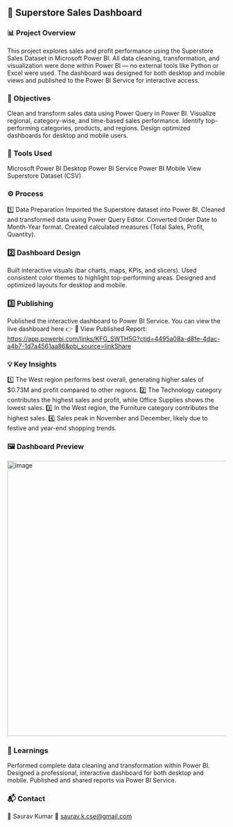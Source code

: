 ## 🧾 Superstore Sales Dashboard
### 📊 Project Overview

This project explores sales and profit performance using the Superstore Sales Dataset in Microsoft Power BI.
All data cleaning, transformation, and visualization were done within Power BI — no external tools like Python or Excel were used.
The dashboard was designed for both desktop and mobile views and published to the Power BI Service for interactive access.

### 🎯 Objectives

Clean and transform sales data using Power Query in Power BI.
Visualize regional, category-wise, and time-based sales performance.
Identify top-performing categories, products, and regions.
Design optimized dashboards for desktop and mobile users.

### 🧰 Tools Used

Microsoft Power BI Desktop
Power BI Service
Power BI Mobile View
Superstore Dataset (CSV)

### ⚙️ Process
1️⃣ Data Preparation
Imported the Superstore dataset into Power BI.
Cleaned and transformed data using Power Query Editor.
Converted Order Date to Month-Year format.
Created calculated measures (Total Sales, Profit, Quantity).

### 2️⃣ Dashboard Design
Built interactive visuals (bar charts, maps, KPIs, and slicers).
Used consistent color themes to highlight top-performing areas.
Designed and optimized layouts for desktop and mobile.

### 3️⃣ Publishing
Published the interactive dashboard to Power BI Service.
You can view the live dashboard here 👉 🔗 View Published Report: https://app.powerbi.com/links/KFG_SWTH5G?ctid=4495a08a-d8fe-4dac-a4b7-1d7a4561aa86&pbi_source=linkShare

### 💡 Key Insights
1️⃣ The West region performs best overall, generating higher sales of $0.73M and profit compared to other regions.
2️⃣ The Technology category contributes the highest sales and profit, while Office Supplies shows the lowest sales.
3️⃣ In the West region, the Furniture category contributes the highest sales.
4️⃣ Sales peak in November and December, likely due to festive and year-end shopping trends.

### 🖼️ Dashboard Preview
 <img width="1125" height="635" alt="image" src="https://github.com/user-attachments/assets/5f18dd2b-a5a4-40f8-97e1-cebce5e88dc4" />


### 🧠 Learnings
Performed complete data cleaning and transformation within Power BI.
Designed a professional, interactive dashboard for both desktop and mobile.
Published and shared reports via Power BI Service.

### 📬 Contact
👤 Saurav Kumar
📧 saurav.k.cse@gmail.com 
